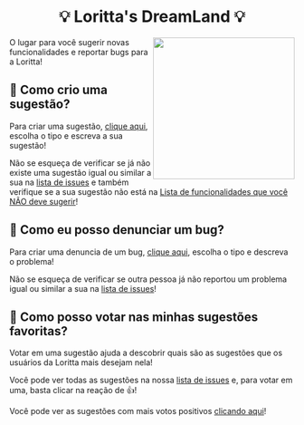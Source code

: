 <h1 align="center">💡 Loritta's DreamLand 💡</h1>
<img height="250" src="https://loritta.website/v3/assets/img/categories/miscellaneous/miscellaneous_298w.png" align="right">

O lugar para você sugerir novas funcionalidades e reportar bugs para a Loritta!

## 🤔 Como crio uma sugestão?

Para criar uma sugestão, [clique aqui](https://github.com/LorittaBot/DreamLand/issues/new/choose), escolha o tipo e escreva a sua sugestão!

Não se esqueça de verificar se já não existe uma sugestão igual ou similar a sua na [lista de issues](https://github.com/LorittaBot/DreamLand/issues?q=is%3Aopen+is%3Aissue+label%3A%22Suggestion+%E2%9C%A8%22) e também verifique se a sua sugestão não está na [Lista de funcionalidades que você NÃO deve sugerir](https://github.com/LorittaBot/DreamLand/issues/17)!

## 🤔 Como eu posso denunciar um bug?

Para criar uma denuncia de um bug, [clique aqui](https://github.com/LorittaBot/DreamLand/issues/new/choose), escolha o tipo e descreva o problema!

Não se esqueça de verificar se outra pessoa já não reportou um problema igual ou similar a sua na [lista de issues](https://github.com/LorittaBot/DreamLand/issues?q=is%3Aopen+is%3Aissue+label%3A%22bug+%F0%9F%90%9E%22)!


## 🙋 Como posso votar nas minhas sugestões favoritas?

Votar em uma sugestão ajuda a descobrir quais são as sugestões que os usuários da Loritta mais desejam nela!

Você pode ver todas as sugestões na nossa [lista de issues](https://github.com/LorittaBot/DreamLand/issues) e, para votar em uma, basta clicar na reação de 👍!

Você pode ver as sugestões com mais votos positivos [clicando aqui](https://github.com/LorittaBot/DreamLand/issues?q=is%3Aissue+is%3Aopen+sort%3Areactions-%2B1-desc)!
